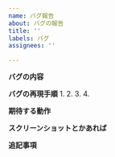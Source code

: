 ```yaml
---
name: バグ報告
about: バグの報告
title: ''
labels: バグ
assignees: ''

---
```


**バグの内容**

**バグの再現手順**
1. 
2. 
3. 
4. 

**期待する動作**


**スクリーンショットとかあれば**


**追記事項**
